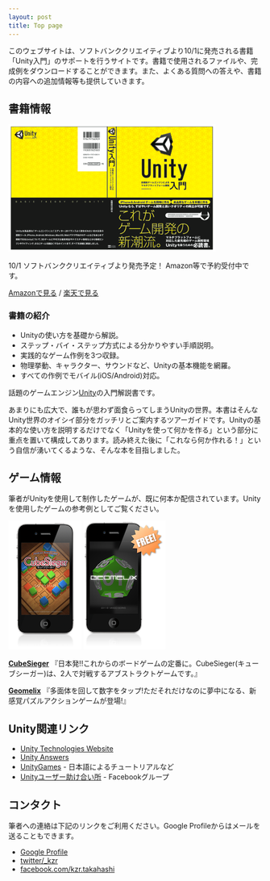 ```yaml
---
layout: post
title: Top page
---
```


このウェブサイトは、ソフトバンククリエイティブより10/1に発売される書籍「Unity入門」のサポートを行うサイトです。書籍で使用されるファイルや、完成例をダウンロードすることができます。また、よくある質問への答えや、書籍の内容への追加情報等も提供していきます。

## 書籍情報

[![Book Cover](/images/book.png)](http://www.sbcr.jp/products/4797365337.html)

10/1 ソフトバンククリエイティブより発売予定！ Amazon等で予約受付中です。

[Amazonで見る](http://www.amazon.co.jp/gp/product/4797365331) / [楽天で見る](http://search.books.rakuten.co.jp/bksearch/nm?sv=30&g=000&b=1&sitem=978-4-7973-6533-7)

### 書籍の紹介

 - Unityの使い方を基礎から解説。
 - ステップ・バイ・ステップ方式による分かりやすい手順説明。
 - 実践的なゲーム作例を3つ収録。
 - 物理挙動、キャラクター、サウンドなど、Unityの基本機能を網羅。
 - すべての作例でモバイル(iOS/Android)対応。

話題のゲームエンジン[Unity](http://unity3d.com)の入門解説書です。

あまりにも広大で、誰もが思わず面食らってしまうUnityの世界。本書はそんなUnity世界のオイシイ部分をガッチリとご案内するツアーガイドです。Unityの基本的な使い方を説明するだけでなく「Unityを使って何かを作る」という部分に重点を置いて構成してあります。読み終えた後に「これなら何か作れる！」という自信が湧いてくるような、そんな本を目指しました。

## ゲーム情報

筆者がUnityを使用して制作したゲームが、既に何本か配信されています。Unityを使用したゲームの参考例としてご覧ください。

[![CubeSieger](/images/cubesieger.png)](http://itunes.apple.com/jp/app/cubesieger/id443114464) [![Geomelix](/images/geomelix.png)](http://itunes.apple.com/us/app/geomelix/id457366929)

[**CubeSieger**](http://itunes.apple.com/jp/app/cubesieger/id443114464) 『日本発!!これからのボードゲームの定番に。CubeSieger(キューブシーガー)は、2人で対戦するアブストラクトゲームです。』

[**Geomelix**](http://itunes.apple.com/jp/app/geomelix/id457366929) 『多面体を回して数字をタップ!ただそれだけなのに夢中になる、新感覚パズルアクションゲームが登場!』

## Unity関連リンク

 - [Unity Technologies Website](http://unity3d.com/)
 - [Unity Answers](http://answers.unity3d.com)
 - [UnityGames](http://www.unitygames.jp/) - 日本語によるチュートリアルなど
 - [Unityユーザー助け合い所](https://www.facebook.com/groups/unityuserj/) - Facebookグループ

## コンタクト

筆者への連絡は下記のリンクをご利用ください。Google Profileからはメールを送ることもできます。

 - [Google Profile](http://profiles.google.com/keijiro/about)
 - [twitter/_kzr](http://twitter.com/_kzr)
 - [facebook.com/kzr.takahashi](http://facebook.com/kzr.takahashi)
